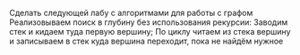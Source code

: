 Сделать следующей лабу с алгоритмами для работы с графом
Реализовываем поиск в глубину без использования рекурсии:
    Заводим стек и кидаем туда первую вершину;
    По циклу читаем из стека вершину и записываем в стек куда вершина переходит, пока не найдём нужное
